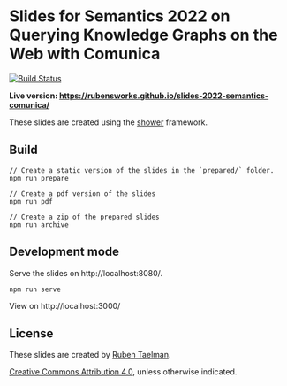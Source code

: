# Slides for Semantics 2022 on Querying Knowledge Graphs on the Web with Comunica
[![Build Status](https://github.com/rubensworks/slides-2022-semantics-comunica/workflows/Build%20and%20Deploy/badge.svg)](https://rubensworks.github.io/slides-2022-semantics-comunica/)

**Live version: https://rubensworks.github.io/slides-2022-semantics-comunica/**

These slides are created using the [shower](https://github.com/shower/shower) framework.

## Build

```
// Create a static version of the slides in the `prepared/` folder.
npm run prepare

// Create a pdf version of the slides
npm run pdf

// Create a zip of the prepared slides
npm run archive
```

## Development mode

Serve the slides on http://localhost:8080/.

```
npm run serve
```

View on http://localhost:3000/

## License

These slides are created by [Ruben Taelman](https://rubensworks.net/).

[Creative Commons Attribution 4.0](https://creativecommons.org/licenses/by/4.0/), unless otherwise indicated.
